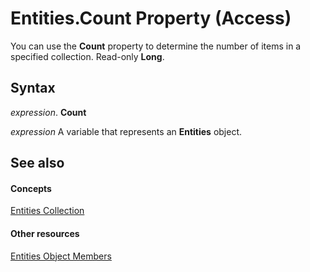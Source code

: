 
# Entities.Count Property (Access)

You can use the  **Count** property to determine the number of items in a specified collection. Read-only **Long**.


## Syntax

 _expression_. **Count**

 _expression_ A variable that represents an **Entities** object.


## See also


#### Concepts


[Entities Collection](8d91418d-ab38-77b1-e767-250b0eb57cb1.md)
#### Other resources


[Entities Object Members](8ed5f9c2-92e4-9ad3-112e-9e4682ac4235.md)
